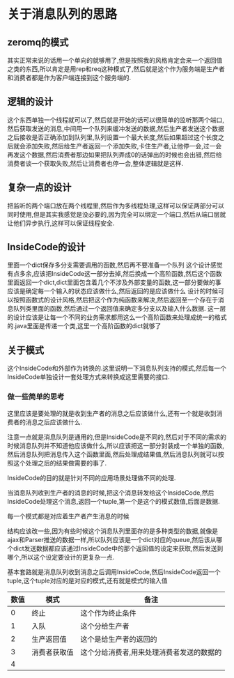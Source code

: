 # 关于消息队列的思路

## zeromq的模式
其实正常来说的话用一个单向的就够用了,但是按照我的风格肯定会来一个返回值之类的东西,所以肯定是用rep和req这种模式了,然后就是这个作为服务端是生产者和消费者都是作为客户端连接到这个服务端的.

## 逻辑的设计
这个东西单独一个线程就可以了,然后就是开始的话可以很简单的监听那两个端口,然后获取发送的消息,中间用一个队列来缓冲发送的数据,然后生产者发送这个数据之后接收是否正确添加到队列里,队列设置一个最大长度,然后如果超过这个长度之后就会添加失败,然后给生产者返回一个添加失败,卡住生产者,让他停一会,过一会再发这个数据,然后消费者那边如果把队列弄成0的话弹出的时候也会出错,然后给消费者谈一个获取失败,然后让消费者也停一会,整体逻辑就是这样.

## 复杂一点的设计
把监听的两个端口放在两个线程里,然后作为多线程处理,这样可以保证两部分可以同时使用,但是其实我感觉是没必要的,因为完全可以绑定一个端口,然后从端口层就让他们异步执行,这样可以保证线程安全.

## InsideCode的设计
里面一个dict保存多分支需要调用的函数,然后再不要准备一个队列
这个设计感觉有点多余,应该把InsideCode这一部分去掉,然后换成一个高阶函数,然后这个函数里面返回一个dict,dict里面包含着几个不涉及外部变量的函数,这一部分要做的事应该是确定每一个输入的状态应该做什么,然后返回的是应该做什么
设计的时候可以按照函数式的设计风格,然后把这个作为纯函数来解决,然后返回至一个存在于消息队列类里面的函数,然后通过一个返回值来确定多分支以及输入什么数据.
这一层的设计应该是让每一个不同的业务需求都用这么一个高阶函数来处理成统一的格式的.java里面是传递一个类,这里一个高阶函数的dict就够了

## 关于模式
这个InsideCode和外部作为转换的.这里说明一下消息队列支持的模式,然后每一个InsideCode单独设计一套处理方式来转换成这里需要的接口.

### 做一些简单的思考
这里应该是要处理的就是收到生产者的消息之后应该做什么,还有一个就是收到消费者的消息之后应该做什么.

注意一点就是消息队列是通用的,但是InsideCode是不同的,然后对于不同的需求的时候消息队列并不知道他应该做什么,所以应该把这一部分封装成一个单独的函数,然后消息队列把消息传入这个函数里面,然后处理成结果值,然后消息队列就可以按照这个处理之后的结果做需要的事了.

InsideCode的目的就是针对不同的应用场景处理做不同的处理.

当消息队列收到生产者的消息的时候,把这个消息转发给这个InsideCode,然后InsideCode处理这个消息,返回一个tuple,第一个是这个的模式数值,后面是数据.

每一个模式都是对应着生产者产生消息的时候

结构应该改一些,因为有些时候这个消息队列里面存的是多种类型的数据,就像是ajax和Parser推送的数据一样,所以队列应该是一个dict对应的queue,然后该从哪个dict发送数据都应该通过InsideCode中的那个返回值的设定来获取,然后发送到哪个,所以这个设定要设计的更复杂一点.

基本套路就是消息队列收到消息之后调用InsideCode,然后InsideCode返回一个tuple,这个tuple对应的是对应的模式,还有就是模式的输入值

|数值|模式|备注|
|---|---|---|
|0|终止|这个作为终止条件|
|1|入队|这个分给生产者|
|2|生产返回值|这个是给生产者的返回的|
|3|消费者获取值|这个分给消费者,用来处理消费者发送的数据的|
|4|||